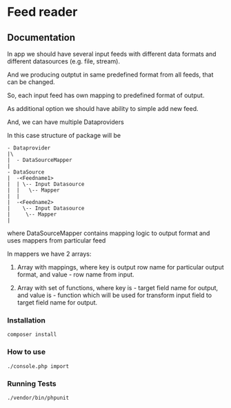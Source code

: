 # Feed reader
## Documentation

In app we should have several input feeds with different data formats and different datasources (e.g. file, stream). 

And we producing outptut in same predefined format from all feeds, that can be changed.

So, each input feed has own mapping to predefined format of output.

As additional option we should have ability to simple add new feed.

And, we can have multiple Dataproviders

In this case structure of package will be
```
- Dataprovider
|\
|  - DataSourceMapper 
|
- DataSource
|  -<Feedname1>
|  | \-- Input Datasource
|  |   \-- Mapper
|  |
|  -<Feedname2>
|    \-- Input Datasource
|     \-- Mapper
|
```
where DataSourceMapper contains mapping logic to output format and uses mappers from particular feed

In mappers we have 2 arrays:
1. Array with mappings, where key is output row name for particular output format, and value - row name from input.

2. Array with set of functions, where key is - target field name for output, and value is - function which will be used 
for transform input field to target field name for output. 


### Installation
````shell script
composer install
````

### How to use

````shell script
./console.php import
````

### Running Tests
````shell script
./vendor/bin/phpunit
````
